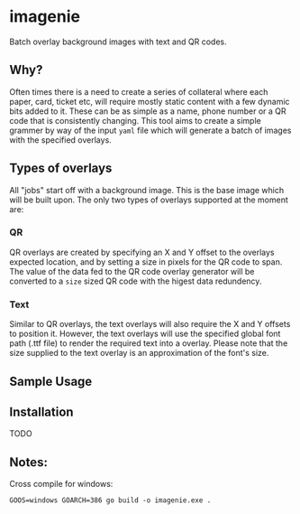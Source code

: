 # imagenie

Batch overlay background images with text and QR codes.

## Why?

Often times there is a need to create a series of collateral where each paper, card, ticket etc, will require mostly static content with a few dynamic bits added to it.  These can be as simple as a name, phone number or a QR code that is consistently changing.  This tool aims to create a simple grammer by way of the input `yaml` file which will generate a batch of images with the specified overlays.

## Types of overlays

All "jobs" start off with a background image.  This is the base image which will be built upon.  The only two types of overlays supported at the moment are:

### QR

QR overlays are created by specifying an X and Y offset to the overlays expected location, and by setting a size in pixels for the QR code to span.  The value of the data fed to the QR code overlay generator will be converted to a `size` sized QR code with the higest data redundency.

### Text

Similar to QR overlays, the text overlays will also require the X and Y offsets to position it.  However, the text overlays will use the specified global font path (.ttf file) to render the required text into a overlay.  Please note that the size supplied to the text overlay is an approximation of the font's size.

## Sample Usage



## Installation

TODO

## Notes:

Cross compile for windows:

```
GOOS=windows GOARCH=386 go build -o imagenie.exe .
```